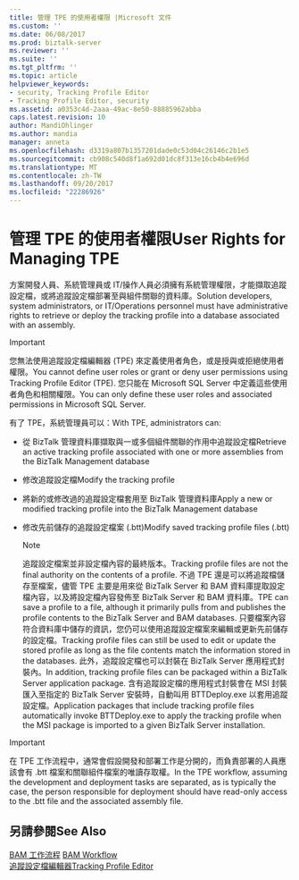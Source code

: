 ```yaml
---
title: 管理 TPE 的使用者權限 |Microsoft 文件
ms.custom: ''
ms.date: 06/08/2017
ms.prod: biztalk-server
ms.reviewer: ''
ms.suite: ''
ms.tgt_pltfrm: ''
ms.topic: article
helpviewer_keywords:
- security, Tracking Profile Editor
- Tracking Profile Editor, security
ms.assetid: a0353c4d-2aaa-49ac-8e50-88885962abba
caps.latest.revision: 10
author: MandiOhlinger
ms.author: mandia
manager: anneta
ms.openlocfilehash: d3319a807b1357201dade0c53d04c26146c2b1e5
ms.sourcegitcommit: cb908c540d8f1a692d01dc8f313e16cb4b4e696d
ms.translationtype: MT
ms.contentlocale: zh-TW
ms.lasthandoff: 09/20/2017
ms.locfileid: "22286926"
---
```

# <a name="user-rights-for-managing-tpe"></a><span data-ttu-id="3d0b3-102">管理 TPE 的使用者權限</span><span class="sxs-lookup"><span data-stu-id="3d0b3-102">User Rights for Managing TPE</span></span>
<span data-ttu-id="3d0b3-103">方案開發人員、系統管理員或 IT/操作人員必須擁有系統管理權限，才能擷取追蹤設定檔，或將追蹤設定檔部署至與組件關聯的資料庫。</span><span class="sxs-lookup"><span data-stu-id="3d0b3-103">Solution developers, system administrators, or IT/Operations personnel must have administrative rights to retrieve or deploy the tracking profile into a database associated with an assembly.</span></span>  
  
> [!IMPORTANT]
>  <span data-ttu-id="3d0b3-104">您無法使用追蹤設定檔編輯器 (TPE) 來定義使用者角色，或是授與或拒絕使用者權限。</span><span class="sxs-lookup"><span data-stu-id="3d0b3-104">You cannot define user roles or grant or deny user permissions using Tracking Profile Editor (TPE).</span></span> <span data-ttu-id="3d0b3-105">您只能在 Microsoft SQL Server 中定義這些使用者角色和相關權限。</span><span class="sxs-lookup"><span data-stu-id="3d0b3-105">You can only define these user roles and associated permissions in Microsoft SQL Server.</span></span>  
  
 <span data-ttu-id="3d0b3-106">有了 TPE，系統管理員可以：</span><span class="sxs-lookup"><span data-stu-id="3d0b3-106">With TPE, administrators can:</span></span>  
  
-   <span data-ttu-id="3d0b3-107">從 BizTalk 管理資料庫擷取與一或多個組件關聯的作用中追蹤設定檔</span><span class="sxs-lookup"><span data-stu-id="3d0b3-107">Retrieve an active tracking profile associated with one or more assemblies from the BizTalk Management database</span></span>  
  
-   <span data-ttu-id="3d0b3-108">修改追蹤設定檔</span><span class="sxs-lookup"><span data-stu-id="3d0b3-108">Modify the tracking profile</span></span>  
  
-   <span data-ttu-id="3d0b3-109">將新的或修改過的追蹤設定檔套用至 BizTalk 管理資料庫</span><span class="sxs-lookup"><span data-stu-id="3d0b3-109">Apply a new or modified tracking profile into the BizTalk Management database</span></span>  
  
-   <span data-ttu-id="3d0b3-110">修改先前儲存的追蹤設定檔案 (.btt)</span><span class="sxs-lookup"><span data-stu-id="3d0b3-110">Modify saved tracking profile files (.btt)</span></span>  
  
    > [!NOTE]
    >  <span data-ttu-id="3d0b3-111">追蹤設定檔案並非設定檔內容的最終版本。</span><span class="sxs-lookup"><span data-stu-id="3d0b3-111">Tracking profile files are not the final authority on the contents of a profile.</span></span> <span data-ttu-id="3d0b3-112">不過 TPE 還是可以將追蹤檔儲存至檔案，儘管 TPE 主要是用來從 BizTalk Server 和 BAM 資料庫提取設定檔內容，以及將設定檔內容發佈至 BizTalk Server 和 BAM 資料庫。</span><span class="sxs-lookup"><span data-stu-id="3d0b3-112">TPE can save a profile to a file, although it primarily pulls from and publishes the profile contents to the BizTalk Server and BAM databases.</span></span> <span data-ttu-id="3d0b3-113">只要檔案內容符合資料庫中儲存的資訊，您仍可以使用追蹤設定檔案來編輯或更新先前儲存的設定檔。</span><span class="sxs-lookup"><span data-stu-id="3d0b3-113">Tracking profile files can still be used to edit or update the stored profile as long as the file contents match the information stored in the databases.</span></span> <span data-ttu-id="3d0b3-114">此外，追蹤設定檔也可以封裝在 BizTalk Server 應用程式封裝內。</span><span class="sxs-lookup"><span data-stu-id="3d0b3-114">In addition, tracking profile files can be packaged within a BizTalk Server application package.</span></span> <span data-ttu-id="3d0b3-115">含有追蹤設定檔的應用程式封裝會在 MSI 封裝匯入至指定的 BizTalk Server 安裝時，自動叫用 BTTDeploy.exe 以套用追蹤設定檔。</span><span class="sxs-lookup"><span data-stu-id="3d0b3-115">Application packages that include tracking profile files automatically invoke BTTDeploy.exe to apply the tracking profile when the MSI package is imported to a given BizTalk Server installation.</span></span>  
  
> [!IMPORTANT]
>  <span data-ttu-id="3d0b3-116">在 TPE 工作流程中，通常會假設開發和部署工作是分開的，而負責部署的人員應該會有 .btt 檔案和關聯組件檔案的唯讀存取權。</span><span class="sxs-lookup"><span data-stu-id="3d0b3-116">In the TPE workflow, assuming the development and deployment tasks are separated, as is typically the case, the person responsible for deployment should have read-only access to the .btt file and the associated assembly file.</span></span>  
  
## <a name="see-also"></a><span data-ttu-id="3d0b3-117">另請參閱</span><span class="sxs-lookup"><span data-stu-id="3d0b3-117">See Also</span></span>  
 <span data-ttu-id="3d0b3-118">[BAM 工作流程](../core/bam-workflow.md) </span><span class="sxs-lookup"><span data-stu-id="3d0b3-118">[BAM Workflow](../core/bam-workflow.md) </span></span>  
 [<span data-ttu-id="3d0b3-119">追蹤設定檔編輯器</span><span class="sxs-lookup"><span data-stu-id="3d0b3-119">Tracking Profile Editor</span></span>](../core/tracking-profile-editor.md)
